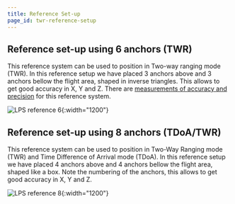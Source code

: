 ```yaml
---
title: Reference Set-up
page_id: twr-reference-setup
---
```


## Reference set-up using 6 anchors (TWR)

This reference system can be used to position in Two-way ranging mode
(TWR). In this reference setup we have placed 3 anchors above and 3
anchors bellow the flight area, shaped in inverse triangles. This allows
to get good accuracy in X, Y and Z. There are [measurements of accuracy
and precision](https://bitcraze.io/documentation/system/positioning/max-range-loco/) for this reference
system.

![LPS reference 6](/docs/images/loco_ref_system_6_anchors.png){:width="1200"}

## Reference set-up using 8 anchors (TDoA/TWR)

This reference system can be used to position in Two-Way Ranging mode
(TWR) and Time Difference of Arrival mode (TDoA). In this reference
setup we have placed 4 anchors above and 4 anchors bellow the flight
area, shaped like a box. Note the numbering of the anchors, this allows
to get good accuracy in X, Y and Z.

![LPS reference 8](/docs/images/loco_ref_system_8.png){:width="1200"}
